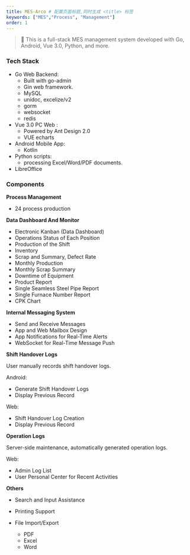```yaml
---
title: MES-Arco # 配置页面标题,同时生成 <title> 标签
keywords: ["MES","Process", "Management"] 
order: 1
---
```



> 🙋‍ This is a full-stack MES management system developed with Go, Android, Vue 3.0, Python, and more.

### Tech Stack

- Go Web Backend:
  - Built with go-admin
  - Gin web framework.
  - MySQL
  - unidoc, excelize/v2
  - gorm
  - websocket
  - redis
- Vue 3.0 PC Web :
  - Powered by Ant Design 2.0
  - VUE echarts
- Android Mobile App:
  - Kotlin
- Python scripts:
  - processing Excel/Word/PDF documents.
- LibreOffice


### Components

**Process Management**  
  - 24 process production

**Data Dashboard And Monitor**  
  - Electronic Kanban (Data Dashboard)
  - Operations Status of Each Position
  - Production of the Shift
  - Inventory
  - Scrap and Summary, Defect Rate
  - Monthly Production
  - Monthly Scrap Summary
  - Downtime of Equipment
  - Product Report
  - Single Seamless Steel Pipe Report
  - Single Furnace Number Report
  - CPK Chart

**Internal Messaging System**

- Send and Receive Messages
- App and Web Mailbox Design
- App Notifications for Real-Time Alerts
- WebSocket for Real-Time Message Push

**Shift Handover Logs**

User manually records shift handover logs.

Android:

- Generate Shift Handover Logs
- Display Previous Record

Web:

- Shift Handover Log Creation
- Display Previous Record


**Operation Logs**

Server-side maintenance, automatically generated operation logs.

Web:

- Admin Log List
- User Personal Center for Recent Activities

**Others**

- Search and Input Assistance

- Printing Support

- File Import/Export
  - PDF
  - Excel
  - Word





